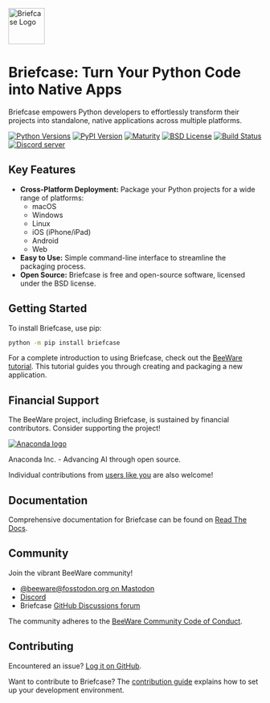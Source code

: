 [<img src="https://beeware.org/project/briefcase/briefcase.png" width="72" alt="Briefcase Logo" />](https://github.com/beeware/briefcase)

# Briefcase: Turn Your Python Code into Native Apps

Briefcase empowers Python developers to effortlessly transform their projects into standalone, native applications across multiple platforms.

[![Python Versions](https://img.shields.io/pypi/pyversions/briefcase.svg)](https://pypi.python.org/pypi/briefcase)
[![PyPI Version](https://img.shields.io/pypi/v/briefcase.svg)](https://pypi.python.org/pypi/briefcase)
[![Maturity](https://img.shields.io/pypi/status/briefcase.svg)](https://pypi.python.org/pypi/briefcase)
[![BSD License](https://img.shields.io/pypi/l/briefcase.svg)](https://github.com/beeware/briefcase/blob/main/LICENSE)
[![Build Status](https://github.com/beeware/briefcase/workflows/CI/badge.svg?branch=main)](https://github.com/beeware/briefcase/actions)
[![Discord server](https://img.shields.io/discord/836455665257021440?label=Discord%20Chat&logo=discord&style=plastic)](https://beeware.org/bee/chat/)

## Key Features

*   **Cross-Platform Deployment:** Package your Python projects for a wide range of platforms:
    *   macOS
    *   Windows
    *   Linux
    *   iOS (iPhone/iPad)
    *   Android
    *   Web
*   **Easy to Use:** Simple command-line interface to streamline the packaging process.
*   **Open Source:**  Briefcase is free and open-source software, licensed under the BSD license.

## Getting Started

To install Briefcase, use pip:

```bash
python -m pip install briefcase
```

For a complete introduction to using Briefcase, check out the [BeeWare tutorial](https://docs.beeware.org).  This tutorial guides you through creating and packaging a new application.

## Financial Support

The BeeWare project, including Briefcase, is sustained by financial contributors.  Consider supporting the project!

[![Anaconda logo](https://beeware.org/community/members/anaconda/anaconda-large.png)](https://anaconda.com/)

Anaconda Inc. - Advancing AI through open source.

Individual contributions from [users like
you](https://beeware.org/community/members/) are also welcome!

## Documentation

Comprehensive documentation for Briefcase can be found on [Read The Docs](https://briefcase.readthedocs.io).

## Community

Join the vibrant BeeWare community!

*   [@beeware@fosstodon.org on Mastodon](https://fosstodon.org/@beeware)
*   [Discord](https://beeware.org/bee/chat/)
*   Briefcase [GitHub Discussions
    forum](https://github.com/beeware/briefcase/discussions)

The community adheres to the [BeeWare Community Code of
Conduct](https://beeware.org/community/behavior/).

## Contributing

Encountered an issue?  [Log it on GitHub](https://github.com/beeware/briefcase/issues).

Want to contribute to Briefcase?  The [contribution
guide](https://briefcase.readthedocs.io/en/latest/how_to/contribute/index.html) explains how to set up your development environment.